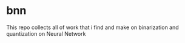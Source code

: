 # bnn
This repo collects all of work that i find and make on  binarization and quantization on Neural Network 
